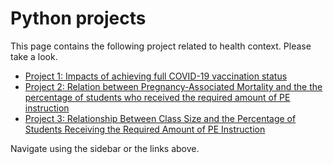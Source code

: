 # **Python projects**

This page contains the following project related to health context.
Please take a look.

- [Project 1: Impacts of achieving full COVID-19 vaccination status](Project_1.ipynb)<br>
- [Project 2: Relation between Pregnancy-Associated Mortality and the the percentage of students who received the required amount of PE instruction](Project2.ipynb)<br>
- [Project 3: Relationship Between Class Size and the Percentage of Students Receiving the Required Amount of PE Instruction](Project3.ipynb)<br>

Navigate using the sidebar or the links above.
